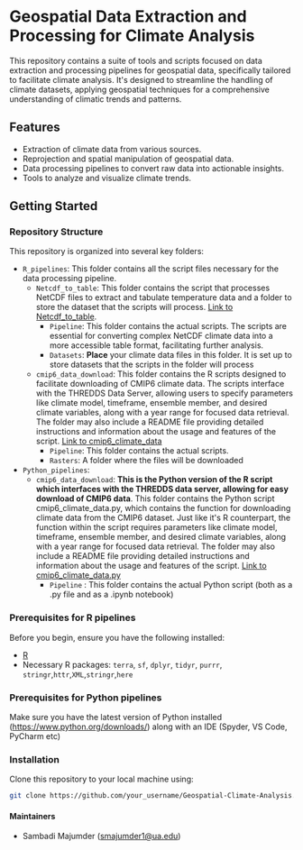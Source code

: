 # Geospatial Data Extraction and Processing for Climate Analysis

This repository contains a suite of tools and scripts focused on data extraction and processing pipelines for geospatial data, specifically tailored to facilitate climate analysis. It's designed to streamline the handling of climate datasets, applying geospatial techniques for a comprehensive understanding of climatic trends and patterns.

## Features

- Extraction of climate data from various sources.
- Reprojection and spatial manipulation of geospatial data.
- Data processing pipelines to convert raw data into actionable insights.
- Tools to analyze and visualize climate trends.

## Getting Started

### Repository Structure

This repository is organized into several key folders:

- `R_pipelines`: This folder contains all the script files necessary for the data processing pipeline.
  - `Netcdf_to_table`: This folder contains the script that processes NetCDF files to extract and tabulate temperature data and a folder to store the dataset that the scripts will process. [Link to Netcdf_to_table](https://github.com/Global-Water-Security-Center/ClimateDataProcessingPipelines/tree/main/R_pipelines/Netcdf_to_table).
     - `Pipeline`: This folder contains the actual scripts. The scripts are essential for converting complex NetCDF climate data into a more accessible table format, facilitating further analysis.
     - `Datasets`: **Place** your climate data files in this folder. It is set up to store datasets that the scripts in the folder will process
  - `cmip6_data_download`: This folder contains the R scripts designed to facilitate downloading of CMIP6 climate data. The scripts interface with the THREDDS Data Server, allowing users to specify parameters like climate model, timeframe, ensemble member, and desired climate variables, along with a year range for focused data retrieval. The folder may also include a README file providing detailed instructions and information about the usage and features of the script. [Link to cmip6_climate_data](https://github.com/Global-Water-Security-Center/ClimateDataProcessingPipelines/tree/main/R_pipelines/cmip6_data_download)
    - `Pipeline`: This folder contains the actual scripts.
    - `Rasters`: A folder where the files will be downloaded
- `Python_pipelines`:
  - `cmip6_data_download`: **This is the Python version of the R script which interfaces with the THREDDS data server, allowing for easy download of CMIP6 data**. This folder contains the Python script cmip6_climate_data.py, which contains the function for downloading climate data from the CMIP6 dataset. Just like it's R counterpart, the function within the script requires parameters like climate model, timeframe, ensemble member, and desired climate variables, along with a year range for focused data retrieval. The folder may also include a README file providing detailed instructions and information about the usage and features of the script. [Link to cmip6_climate_data.py](https://github.com/Global-Water-Security-Center/ClimateDataProcessingPipelines/tree/main/Python_pipelines/cmip6_data_download/Pipeline)
    - `Pipeline` : This folder contains the actual Python script (both as a .py file and as a .ipynb notebook)


### Prerequisites for R pipelines

Before you begin, ensure you have the following installed:
- [R](https://www.r-project.org/)
- Necessary R packages: `terra`, `sf`, `dplyr`, `tidyr`, `purrr`, `stringr`,`httr`,`XML`,`stringr`,`here`


### Prerequisites for Python pipelines

Make sure you have the latest version of Python installed (https://www.python.org/downloads/) along with an IDE (Spyder, VS Code, PyCharm etc)

### Installation

Clone this repository to your local machine using:

```bash
git clone https://github.com/your_username/Geospatial-Climate-Analysis.git
```

#### Maintainers

- Sambadi Majumder (smajumder1@ua.edu)
